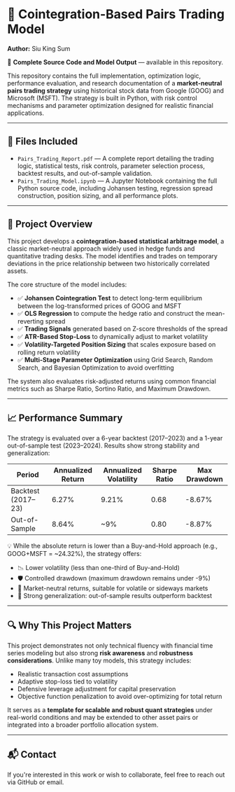 # 🧠 Cointegration-Based Pairs Trading Model

**Author:** Siu King Sum

📂 **Complete Source Code and Model Output** — available in this repository.

This repository contains the full implementation, optimization logic, performance evaluation, and research documentation of a **market-neutral pairs trading strategy** using historical stock data from Google (GOOG) and Microsoft (MSFT). The strategy is built in Python, with risk control mechanisms and parameter optimization designed for realistic financial applications.

---

## 📁 Files Included

- `Pairs_Trading_Report.pdf` — A complete report detailing the trading logic, statistical tests, risk controls, parameter selection process, backtest results, and out-of-sample validation.  
- `Pairs_Trading_Model.ipynb` — A Jupyter Notebook containing the full Python source code, including Johansen testing, regression spread construction, position sizing, and all performance plots.

---

## 📌 Project Overview

This project develops a **cointegration-based statistical arbitrage model**, a classic market-neutral approach widely used in hedge funds and quantitative trading desks. The model identifies and trades on temporary deviations in the price relationship between two historically correlated assets.

The core structure of the model includes:

- ✅ **Johansen Cointegration Test** to detect long-term equilibrium between the log-transformed prices of GOOG and MSFT  
- ✅ **OLS Regression** to compute the hedge ratio and construct the mean-reverting spread  
- ✅ **Trading Signals** generated based on Z-score thresholds of the spread  
- ✅ **ATR-Based Stop-Loss** to dynamically adjust to market volatility  
- ✅ **Volatility-Targeted Position Sizing** that scales exposure based on rolling return volatility  
- ✅ **Multi-Stage Parameter Optimization** using Grid Search, Random Search, and Bayesian Optimization to avoid overfitting

The system also evaluates risk-adjusted returns using common financial metrics such as Sharpe Ratio, Sortino Ratio, and Maximum Drawdown.

---

## 📈 Performance Summary

The strategy is evaluated over a 6-year backtest (2017–2023) and a 1-year out-of-sample test (2023–2024). Results show strong stability and generalization:

| Period             | Annualized Return | Annualized Volatility | Sharpe Ratio | Max Drawdown |
|-------------------|-------------------|------------------------|--------------|--------------|
| Backtest (2017–23)| 6.27%             | 9.21%                  | 0.68         | -8.67%       |
| Out-of-Sample     | 8.64%             | ~9%                    | 0.80         | -8.87%       |

💡 While the absolute return is lower than a Buy-and-Hold approach (e.g., GOOG+MSFT = ~24.32%), the strategy offers:

- 📉 Lower volatility (less than one-third of Buy-and-Hold)  
- 🛡️ Controlled drawdown (maximum drawdown remains under -9%)  
- 🔁 Market-neutral returns, suitable for volatile or sideways markets  
- 🧠 Strong generalization: out-of-sample results outperform backtest

---

## 🔍 Why This Project Matters

This project demonstrates not only technical fluency with financial time series modeling but also strong **risk awareness** and **robustness considerations**. Unlike many toy models, this strategy includes:

- Realistic transaction cost assumptions  
- Adaptive stop-loss tied to volatility  
- Defensive leverage adjustment for capital preservation  
- Objective function penalization to avoid over-optimizing for total return

It serves as a **template for scalable and robust quant strategies** under real-world conditions and may be extended to other asset pairs or integrated into a broader portfolio allocation system.

---

## 📬 Contact

If you're interested in this work or wish to collaborate, feel free to reach out via GitHub or email.

